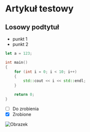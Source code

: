 # Artykuł testowy
## Losowy podtytuł
* punkt 1
* punkt 2

```js
let a = 123;
```

```c++
int main()
{
	for (int i = 0; i < 10; i++)
	{
		std::cout << i << std::endl;
	}

	return 0;
}
```

- [ ] Do zrobienia
- [x] Zrobione

![Obrazek](/assets/pictures/20210523_000020.jpg)
